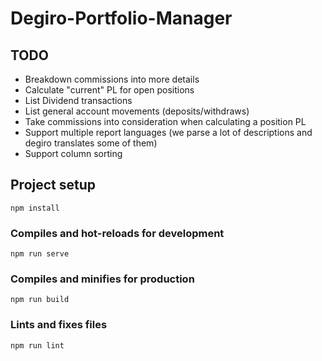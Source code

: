 # Degiro-Portfolio-Manager

## TODO
 - Breakdown commissions into more details
 - Calculate "current" PL for open positions
 - List Dividend transactions
 - List general account movements (deposits/withdraws)
 - Take commissions into consideration when calculating a position PL
 - Support multiple report languages (we parse a lot of descriptions and degiro translates some of them)
 - Support column sorting

## Project setup
```
npm install
```

### Compiles and hot-reloads for development
```
npm run serve
```

### Compiles and minifies for production
```
npm run build
```

### Lints and fixes files
```
npm run lint
```
